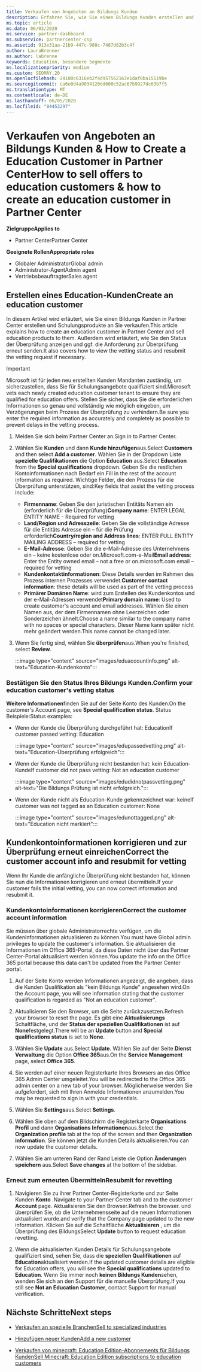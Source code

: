 ```yaml
---
title: Verkaufen von Angeboten an Bildungs Kunden
description: Erfahren Sie, wie Sie einen Bildungs Kunden erstellen und Angebote in Partner Center verkaufen.
ms.topic: article
ms.date: 06/03/2020
ms.service: partner-dashboard
ms.subservice: partnercenter-csp
ms.assetid: 913e31aa-21b9-447c-988c-7487d82b3c4f
author: LauraBrenner
ms.author: labrenne
keywords: Education, besondere Segmente
ms.localizationpriority: medium
ms.custom: SEOMAY.20
ms.openlocfilehash: 24100c6316eb2f4d957562163e1daf0ba15119be
ms.sourcegitcommit: ca6e0d4a9034120dd600c52ac67b9927dc63b7f5
ms.translationtype: MT
ms.contentlocale: de-DE
ms.lasthandoff: 06/05/2020
ms.locfileid: "84453297"
---
```

# <a name="how-to-sell-offers-to-education-customers--how-to-create-an-education-customer-in-partner-center"></a><span data-ttu-id="da3d6-104">Verkaufen von Angeboten an Bildungs Kunden & How to Create a Education Customer in Partner Center</span><span class="sxs-lookup"><span data-stu-id="da3d6-104">How to sell offers to education customers & how to create an education customer in Partner Center</span></span>

<span data-ttu-id="da3d6-105">**Zielgruppe**</span><span class="sxs-lookup"><span data-stu-id="da3d6-105">**Applies to**</span></span>

- <span data-ttu-id="da3d6-106">Partner Center</span><span class="sxs-lookup"><span data-stu-id="da3d6-106">Partner Center</span></span>

<span data-ttu-id="da3d6-107">**Geeignete Rollen**</span><span class="sxs-lookup"><span data-stu-id="da3d6-107">**Appropriate roles**</span></span>

- <span data-ttu-id="da3d6-108">Globaler Administrator</span><span class="sxs-lookup"><span data-stu-id="da3d6-108">Global admin</span></span>
- <span data-ttu-id="da3d6-109">Administrator-Agent</span><span class="sxs-lookup"><span data-stu-id="da3d6-109">Admin agent</span></span>
- <span data-ttu-id="da3d6-110">Vertriebsbeauftragter</span><span class="sxs-lookup"><span data-stu-id="da3d6-110">Sales agent</span></span>

## <a name="create-an-education-customer"></a><span data-ttu-id="da3d6-111">Erstellen eines Education-Kunden</span><span class="sxs-lookup"><span data-stu-id="da3d6-111">Create an education customer</span></span>

<span data-ttu-id="da3d6-112">In diesem Artikel wird erläutert, wie Sie einen Bildungs Kunden in Partner Center erstellen und Schulungsprodukte an Sie verkaufen.</span><span class="sxs-lookup"><span data-stu-id="da3d6-112">This article explains how to create an education customer in Partner Center and sell education products to them.</span></span> <span data-ttu-id="da3d6-113">Außerdem wird erläutert, wie Sie den Status der Überprüfung anzeigen und ggf. die Anforderung zur Überprüfung erneut senden.</span><span class="sxs-lookup"><span data-stu-id="da3d6-113">It also covers how to view the vetting status and resubmit the vetting request if necessary.</span></span>

> [!IMPORTANT]
> <span data-ttu-id="da3d6-114">Microsoft ist für jeden neu erstellten Kunden Mandanten zuständig, um sicherzustellen, dass Sie für Schulungsangebote qualifiziert sind.</span><span class="sxs-lookup"><span data-stu-id="da3d6-114">Microsoft vets each newly created education customer tenant to ensure they are qualified for education offers.</span></span>  <span data-ttu-id="da3d6-115">Stellen Sie sicher, dass Sie die erforderlichen Informationen so genau und vollständig wie möglich eingeben, um Verzögerungen beim Prozess der Überprüfung zu verhindern.</span><span class="sxs-lookup"><span data-stu-id="da3d6-115">Be sure you enter the required information as accurately and completely as possible to prevent delays in the vetting process.</span></span>

1. <span data-ttu-id="da3d6-116">Melden Sie sich beim Partner Center an.</span><span class="sxs-lookup"><span data-stu-id="da3d6-116">Sign in to Partner Center.</span></span>

2. <span data-ttu-id="da3d6-117">Wählen Sie **Kunden** und dann **Kunde hinzufügen**aus.</span><span class="sxs-lookup"><span data-stu-id="da3d6-117">Select **Customers** and then select **Add a customer**.</span></span> <span data-ttu-id="da3d6-118">Wählen Sie in der Dropdown Liste **spezielle Qualifikationen** die Option **Education** aus.</span><span class="sxs-lookup"><span data-stu-id="da3d6-118">Select **Education** from the **Special qualifications** dropdown.</span></span>  <span data-ttu-id="da3d6-119">Geben Sie die restlichen Kontoinformationen nach Bedarf ein.</span><span class="sxs-lookup"><span data-stu-id="da3d6-119">Fill in the rest of the account information as required.</span></span>  <span data-ttu-id="da3d6-120">Wichtige Felder, die den Prozess für die Überprüfung unterstützen, sind:</span><span class="sxs-lookup"><span data-stu-id="da3d6-120">Key fields that assist the vetting process include:</span></span>

   - <span data-ttu-id="da3d6-121">**Firmenname**: Geben Sie den juristischen Entitäts Namen ein (erforderlich für die Überprüfung)</span><span class="sxs-lookup"><span data-stu-id="da3d6-121">**Company name**: ENTER LEGAL ENTITY NAME - Required for vetting</span></span>
   - <span data-ttu-id="da3d6-122">**Land/Region und Adresszeile**: Geben Sie die vollständige Adresse für die Entitäts Adresse ein – für die Prüfung erforderlich</span><span class="sxs-lookup"><span data-stu-id="da3d6-122">**Country/region and Address lines**: ENTER FULL ENTITY MAILING ADDRESS – required for vetting</span></span>
   - <span data-ttu-id="da3d6-123">**E-Mail-Adresse**: Geben Sie die e-Mail-Adresse des Unternehmens ein – keine kostenlose oder on.Microsoft.com-e-Mail</span><span class="sxs-lookup"><span data-stu-id="da3d6-123">**Email address**:  Enter the Entity owned email – not a free or on.microsoft.com email – required for vetting</span></span>
   - <span data-ttu-id="da3d6-124">**Kundenkontaktinformationen**: Diese Details werden im Rahmen des Prozess internen Prozesses verwendet.</span><span class="sxs-lookup"><span data-stu-id="da3d6-124">**Customer contact information**: these details will be used as part of the vetting process</span></span>
   - <span data-ttu-id="da3d6-125">**Primärer Domänen Name**: wird zum Erstellen des Kundenkontos und der e-Mail-Adressen verwendet</span><span class="sxs-lookup"><span data-stu-id="da3d6-125">**Primary domain name**:  Used to create customer's account and email addresses.</span></span>  <span data-ttu-id="da3d6-126">Wählen Sie einen Namen aus, der dem Firmennamen ohne Leerzeichen oder Sonderzeichen ähnelt.</span><span class="sxs-lookup"><span data-stu-id="da3d6-126">Choose a name similar to the company name with no spaces or special characters.</span></span>  <span data-ttu-id="da3d6-127">Dieser Name kann später nicht mehr geändert werden.</span><span class="sxs-lookup"><span data-stu-id="da3d6-127">This name cannot be changed later.</span></span>

3. <span data-ttu-id="da3d6-128">Wenn Sie fertig sind, wählen Sie **überprüfen**aus.</span><span class="sxs-lookup"><span data-stu-id="da3d6-128">When you're finished, select **Review**.</span></span>

   :::image type="content" source="images/eduaccountinfo.png" alt-text="Education-Kundenkonto":::

### <a name="confirm-your-education-customers-vetting-status"></a><span data-ttu-id="da3d6-130">Bestätigen Sie den Status Ihres Bildungs Kunden.</span><span class="sxs-lookup"><span data-stu-id="da3d6-130">Confirm your education customer's vetting status</span></span>

<span data-ttu-id="da3d6-131">**Weitere Informationen**finden Sie auf der Seite Konto des Kunden.</span><span class="sxs-lookup"><span data-stu-id="da3d6-131">On the customer's Account page, see **Special qualification status**.</span></span>
<span data-ttu-id="da3d6-132">Status Beispiele:</span><span class="sxs-lookup"><span data-stu-id="da3d6-132">Status examples:</span></span>

- <span data-ttu-id="da3d6-133">Wenn der Kunde die Überprüfung durchgeführt hat: Education</span><span class="sxs-lookup"><span data-stu-id="da3d6-133">If customer passed vetting:  Education</span></span>

   :::image type="content" source="images/edupassedvetting.png" alt-text="Education-Überprüfung erfolgreich":::

- <span data-ttu-id="da3d6-135">Wenn der Kunde die Überprüfung nicht bestanden hat: kein Education-Kunde</span><span class="sxs-lookup"><span data-stu-id="da3d6-135">If customer did not pass vetting:  Not an education customer</span></span>

   :::image type="content" source="images/edudidnotpassvetting.png" alt-text="Die Bildungs Prüfung ist nicht erfolgreich.":::

- <span data-ttu-id="da3d6-137">Wenn der Kunde nicht als Education-Kunde gekennzeichnet war: keine</span><span class="sxs-lookup"><span data-stu-id="da3d6-137">If customer was not tagged as an Education customer:  None</span></span>

   :::image type="content" source="images/edunottagged.png" alt-text="Education nicht markiert":::

## <a name="correct-the-customer-account-info-and-resubmit-for-vetting"></a><span data-ttu-id="da3d6-139">Kundenkontoinformationen korrigieren und zur Überprüfung erneut einreichen</span><span class="sxs-lookup"><span data-stu-id="da3d6-139">Correct the customer account info and resubmit for vetting</span></span>  

<span data-ttu-id="da3d6-140">Wenn Ihr Kunde die anfängliche Überprüfung nicht bestanden hat, können Sie nun die Informationen korrigieren und erneut übermitteln.</span><span class="sxs-lookup"><span data-stu-id="da3d6-140">If your customer fails the initial vetting, you can now correct information and resubmit it.</span></span>

### <a name="correct-the-customer-account-information"></a><span data-ttu-id="da3d6-141">Kundenkontoinformationen korrigieren</span><span class="sxs-lookup"><span data-stu-id="da3d6-141">Correct the customer account information</span></span>

<span data-ttu-id="da3d6-142">Sie müssen über globale Administratorrechte verfügen, um die Kundeninformationen aktualisieren zu können.</span><span class="sxs-lookup"><span data-stu-id="da3d6-142">You must have Global admin privileges to update the customer's information.</span></span> <span data-ttu-id="da3d6-143">Sie aktualisieren die Informationen im Office 365-Portal, da diese Daten nicht über das Partner Center-Portal aktualisiert werden können.</span><span class="sxs-lookup"><span data-stu-id="da3d6-143">You update the info on the Office 365 portal because this data can't be updated from the Partner Center portal.</span></span>

1. <span data-ttu-id="da3d6-144">Auf der Seite Konto werden Informationen angezeigt, die angeben, dass die Kunden Qualifikation als "kein Bildungs Kunde" angesehen wird.</span><span class="sxs-lookup"><span data-stu-id="da3d6-144">On the Account page, you will see information stating that the customer qualification is regarded as "Not an education customer".</span></span>

2. <span data-ttu-id="da3d6-145">Aktualisieren Sie den Browser, um die Seite zurückzusetzen.</span><span class="sxs-lookup"><span data-stu-id="da3d6-145">Refresh your browser to reset the page.</span></span> <span data-ttu-id="da3d6-146">Es gibt eine **Aktualisierungs** Schaltfläche, und der **Status der speziellen Qualifikationen** ist auf **None**festgelegt.</span><span class="sxs-lookup"><span data-stu-id="da3d6-146">There will be an **Update** button and **Special qualifications status** is set to **None**.</span></span>

3. <span data-ttu-id="da3d6-147">Wählen Sie **Update** aus.</span><span class="sxs-lookup"><span data-stu-id="da3d6-147">Select **Update**.</span></span> <span data-ttu-id="da3d6-148">Wählen Sie auf der Seite **Dienst Verwaltung** die Option **Office 365**aus.</span><span class="sxs-lookup"><span data-stu-id="da3d6-148">On the **Service Management** page, select **Office 365**.</span></span>

4. <span data-ttu-id="da3d6-149">Sie werden auf einer neuen Registerkarte Ihres Browsers an das Office 365 Admin Center umgeleitet.</span><span class="sxs-lookup"><span data-stu-id="da3d6-149">You will be redirected to the Office 365 admin center on a new tab of your browser.</span></span> <span data-ttu-id="da3d6-150">Möglicherweise werden Sie aufgefordert, sich mit Ihren Anmelde Informationen anzumelden.</span><span class="sxs-lookup"><span data-stu-id="da3d6-150">You may be requested to sign in with your credentials.</span></span>

5. <span data-ttu-id="da3d6-151">Wählen Sie **Settings**aus.</span><span class="sxs-lookup"><span data-stu-id="da3d6-151">Select **Settings**.</span></span>

6. <span data-ttu-id="da3d6-152">Wählen Sie oben auf dem Bildschirm die Registerkarte **Organisations Profil** und dann **Organisations Informationen**aus.</span><span class="sxs-lookup"><span data-stu-id="da3d6-152">Select the **Organization profile** tab at the top of the screen and then **Organization information**.</span></span> <span data-ttu-id="da3d6-153">Sie können jetzt die Kunden Details aktualisieren.</span><span class="sxs-lookup"><span data-stu-id="da3d6-153">You can now update the customer details.</span></span>

7. <span data-ttu-id="da3d6-154">Wählen Sie am unteren Rand der Rand Leiste die Option **Änderungen speichern** aus.</span><span class="sxs-lookup"><span data-stu-id="da3d6-154">Select **Save changes** at the bottom of the sidebar.</span></span>  

### <a name="resubmit-for-revetting"></a><span data-ttu-id="da3d6-155">Erneut zum erneuten Übermitteln</span><span class="sxs-lookup"><span data-stu-id="da3d6-155">Resubmit for revetting</span></span>

1. <span data-ttu-id="da3d6-156">Navigieren Sie zu ihrer Partner Center-Registerkarte und zur Seite Kunden **Konto** .</span><span class="sxs-lookup"><span data-stu-id="da3d6-156">Navigate to your Partner Center tab and to the customer **Account** page.</span></span> <span data-ttu-id="da3d6-157">Aktualisieren Sie den Browser.</span><span class="sxs-lookup"><span data-stu-id="da3d6-157">Refresh the browser.</span></span> <span data-ttu-id="da3d6-158">und überprüfen Sie, ob die Unternehmensseite auf die neuen Informationen aktualisiert wurde.</span><span class="sxs-lookup"><span data-stu-id="da3d6-158">and verify that the Company page updated to the new information.</span></span> <span data-ttu-id="da3d6-159">Klicken Sie auf die Schaltfläche **Aktualisieren** , um die Überprüfung des Bildungs</span><span class="sxs-lookup"><span data-stu-id="da3d6-159">Select **Update** button to request education revetting.</span></span>

2. <span data-ttu-id="da3d6-160">Wenn die aktualisierten Kunden Details für Schulungsangebote qualifiziert sind, sehen Sie, dass die **speziellen Qualifikationen** auf **Education**aktualisiert werden.</span><span class="sxs-lookup"><span data-stu-id="da3d6-160">If the updated customer details are eligible for Education offers, you will see the **Special qualifications** updated to **Education**.</span></span> <span data-ttu-id="da3d6-161">Wenn Sie immer noch **keinen Bildungs Kunden**sehen, wenden Sie sich an den Support für die manuelle Überprüfung.</span><span class="sxs-lookup"><span data-stu-id="da3d6-161">If you still see **Not an Education Customer**, contact Support for manual verification.</span></span>

## <a name="next-steps"></a><span data-ttu-id="da3d6-162">Nächste Schritte</span><span class="sxs-lookup"><span data-stu-id="da3d6-162">Next steps</span></span>

- [<span data-ttu-id="da3d6-163">Verkaufen an spezielle Branchen</span><span class="sxs-lookup"><span data-stu-id="da3d6-163">Sell to specialized industries</span></span>](get-special-pricing-for-offers.md)

- [<span data-ttu-id="da3d6-164">Hinzufügen neuer Kunden</span><span class="sxs-lookup"><span data-stu-id="da3d6-164">Add a new customer</span></span>](add-a-new-customer.md)

- [<span data-ttu-id="da3d6-165">Verkaufen von minecraft: Education Edition-Abonnements für Bildungs Kunden</span><span class="sxs-lookup"><span data-stu-id="da3d6-165">Sell Minecraft: Education Edition subscriptions to education customers</span></span>](minecraft-subscriptions.md)
